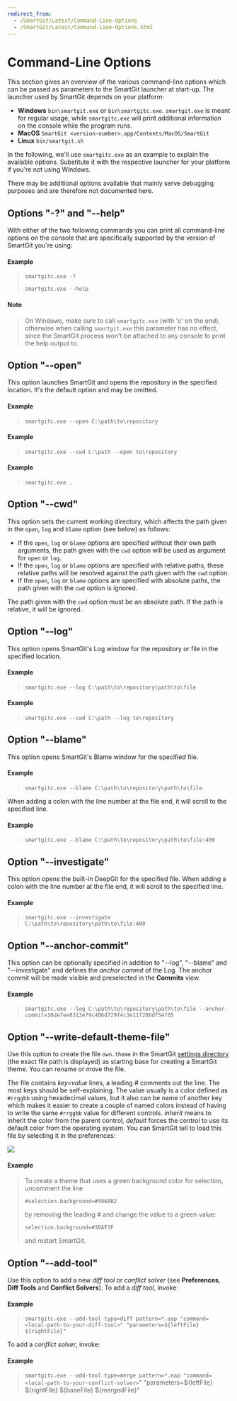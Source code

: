 ```yaml
---
redirect_from:
  - /SmartGit/Latest/Command-Line-Options
  - /SmartGit/Latest/Command-Line-Options.html
---
```


# Command-Line Options

This section gives an overview of the various command-line options which can be passed as parameters to the SmartGit launcher at start-up. The launcher used by SmartGit depends on your platform:

- **Windows** `bin\smartgit.exe` or `bin\smartgitc.exe`.
  `smartgit.exe` is meant for regular usage, while `smartgitc.exe` will print additional information on the console while the program runs.
- **MacOS** `SmartGit <version-number>.app/Contents/MacOS/SmartGit`
- **Linux** `bin/smartgit.sh`

In the following, we'll use `smartgitc.exe` as an example to explain the available options. Substitute it with the respective launcher for your platform if you're not using Windows.

There may be additional options available that mainly serve debugging purposes and are therefore not documented here.

## Options "-?" and "--help"

With either of the two following commands you can print all command-line options on the console that are specifically supported by the version of SmartGit you're using:

#### Example

> `smartgitc.exe -?`
>
>`smartgitc.exe --help`

#### Note

> On Windows, make sure to call `smartgitc.exe` (with 'c' on the end), otherwise when calling `smartgit.exe` this parameter has no effect, since the SmartGit process won't be attached to any console to print the help output to.

## Option "--open"

This option launches SmartGit and opens the repository in the specified location. It's the default option and may be omitted.

#### Example

> `smartgitc.exe --open C:\path\to\repository`

#### Example

> `smartgitc.exe --cwd C:\path --open to\repository`

#### Example

> `smartgitc.exe .`

## Option "--cwd"

This option sets the current working directory, which affects the path given in the `open`, `log` and `blame` option (see below) as follows:

- If the `open`, `log` or `blame` options are specified without their own path arguments, the path given with the `cwd` option will be used as argument for `open` or `log`.
- If the `open`, `log` or `blame` options are specified with relative paths, these relative paths will be resolved against the path given with the `cwd` option.
- If the `open`, `log` or `blame` options are specified with absolute paths, the path given with the `cwd` option is ignored.

The path given with the `cwd` option must be an absolute path. If the path is relative, it will be ignored.

## Option "--log"

This option opens SmartGit's Log window for the repository or file in the specified location.

#### Example

> `smartgitc.exe --log C:\path\to\repository\path\to\file`

#### Example

> `smartgitc.exe --cwd C:\path --log to\repository`

## Option "--blame"

This option opens SmartGit's Blame window for the specified file.

#### Example

> `smartgitc.exe --blame C:\path\to\repository\path\to\file`

When adding a colon with the line number at the file end, it will scroll to the specified line.

#### Example

> `smartgitc.exe --blame C:\path\to\repository\path\to\file:400`

## Option "--investigate"

This option opens the built-in DeepGit for the specified file. When adding a colon with the line number at the file end, it will scroll to the specified line.

#### Example

> `smartgitc.exe --investigate C:\path\to\repository\path\to\file:400`

## Option "--anchor-commit"

This option can be optionally specified in addition to "--log", "--blame" and "--investigate" and defines the *anchor commit* of the Log. The anchor commit will be made visible and preselected in the **Commits** view.

#### Example

> `smartgitc.exe --log C:\path\to\repository\path\to\file --anchor-commit=10de7ee0313e79c406d729f4c3e11f286df54f05`

## Option "--write-default-theme-file"

Use this option to create the file `own.theme` in the SmartGit [settings directory](AdvancedSettings/VM-options.md) (the exact file path is displayed) as starting base for creating a SmartGit theme. You can rename or move the file.

The file contains *key=value* lines, a leading \# comments out the line. The most keys should be self-explaining. The value usually is a color defined as `#rrggbb` using hexadecimal values, but it also can be name of another key which makes it easier to create a couple of named colors instead of having to write the same `#rrggbb` value for different controls.
*inherit* means to inherit the color from the parent control, *default* forces the control to use its default color from the operating system. You can SmartGit tell to load this file by selecting it in the preferences:

![](../attachments/53215487/53215488.png)

#### Example

> To create a theme that uses a green background color for selection, uncomment the line
>
>`#selection.background=#5968B2`
>
>by removing the leading \# and change the value to a green value:
>
>`selection.background=#3DAF3F`
>
>and restart SmartGit.

## Option "--add-tool"

Use this option to add a new *diff tool* or *conflict solver* (see **Preferences**, **Diff Tools** and **Conflict Solvers**). To add a *diff tool*, invoke:

#### Example

> `smartgitc.exe --add-tool type=diff pattern=*.eap "command=<local-path-to-your-diff-tool>" "parameters=${leftFile} ${rightFile}"`

To add a *conflict solver*, invoke:

#### Example

> `smartgitc.exe --add-tool type=merge pattern=*.eap "command=<local-path-to-your-conflict-solver>`" "parameters=${leftFile} ${rightFile} ${baseFile} ${mergedFile}"  
